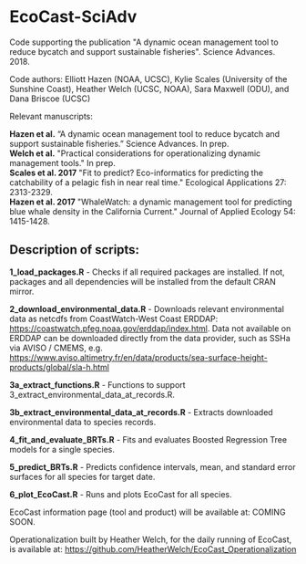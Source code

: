 # EcoCast-SciAdv
Code supporting the publication "A dynamic ocean management tool to reduce bycatch and support sustainable fisheries". Science Advances. 2018.

Code authors: Elliott Hazen (NOAA, UCSC), Kylie Scales (University of the Sunshine Coast), Heather Welch (UCSC, NOAA), Sara Maxwell (ODU), and Dana Briscoe (UCSC)

Relevant manuscripts:

**Hazen et al.** “A dynamic ocean management tool to reduce bycatch and support sustainable fisheries.” Science Advances. In prep.   
**Welch et al.** "Practical considerations for operationalizing dynamic management tools." In prep.    
**Scales et al. 2017** "Fit to predict? Eco-informatics for predicting the catchability of a pelagic fish in near real time." Ecological Applications 27: 2313-2329.  
**Hazen et al. 2017** "WhaleWatch: a dynamic management tool for predicting blue whale density in the California Current." Journal of Applied Ecology 54: 1415-1428.  

## Description of scripts:

**1_load_packages.R** - Checks if all required packages are installed. If not, packages and all dependencies will be installed from the default CRAN mirror.  

**2_download_environmental_data.R** - Downloads relevant environmental data as netcdfs from CoastWatch-West Coast ERDDAP: https://coastwatch.pfeg.noaa.gov/erddap/index.html. Data not available on ERDDAP can be downloaded directly from the data provider, such as SSHa via AVISO / CMEMS, e.g. https://www.aviso.altimetry.fr/en/data/products/sea-surface-height-products/global/sla-h.html 

**3a_extract_functions.R** - Functions to support 3_extract_environmental_data_at_records.R.  

**3b_extract_environmental_data_at_records.R** - Extracts downloaded environmental data to species records.  

**4_fit_and_evaluate_BRTs.R** - Fits and evaluates Boosted Regression Tree models for a single species.  

**5_predict_BRTs.R** - Predicts confidence intervals, mean, and standard error surfaces for all species for target date.  

**6_plot_EcoCast.R** - Runs and plots EcoCast for all species.

EcoCast information page (tool and product) will be available at: COMING SOON.

Operationalization built by Heather Welch, for the daily running of EcoCast, is available at: https://github.com/HeatherWelch/EcoCast_Operationalization
